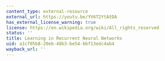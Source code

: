 ```yaml
---
content_type: external-resource
external_url: https://youtu.be/YV6T2YtAtDA
has_external_license_warning: true
license: https://en.wikipedia.org/wiki/All_rights_reserved
status: ''
title: Learning in Recurrent Neural Networks
uid: a1cf05b8-20eb-48b3-be54-bbf13edc4ab4
wayback_url: ''
---
```

